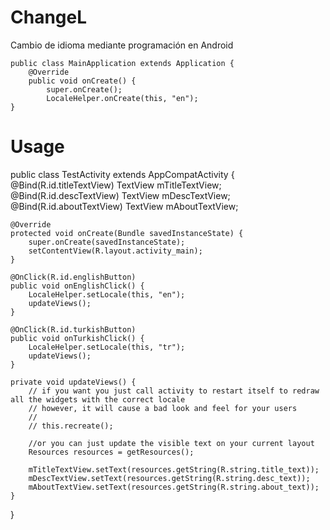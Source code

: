# ChangeL
Cambio de idioma mediante programación en Android

```
public class MainApplication extends Application {
    @Override
    public void onCreate() {
        super.onCreate();
        LocaleHelper.onCreate(this, "en");
}
```
# Usage
public class TestActivity extends AppCompatActivity {
    @Bind(R.id.titleTextView) TextView mTitleTextView;
    @Bind(R.id.descTextView) TextView mDescTextView;
    @Bind(R.id.aboutTextView) TextView mAboutTextView;

    @Override
    protected void onCreate(Bundle savedInstanceState) {
        super.onCreate(savedInstanceState);
        setContentView(R.layout.activity_main);
    }

    @OnClick(R.id.englishButton)
    public void onEnglishClick() {
        LocaleHelper.setLocale(this, "en");
        updateViews();
    }

    @OnClick(R.id.turkishButton)
    public void onTurkishClick() {
        LocaleHelper.setLocale(this, "tr");
        updateViews();
    }

    private void updateViews() {
        // if you want you just call activity to restart itself to redraw all the widgets with the correct locale
        // however, it will cause a bad look and feel for your users
        //
        // this.recreate();
      
        //or you can just update the visible text on your current layout
        Resources resources = getResources();

        mTitleTextView.setText(resources.getString(R.string.title_text));
        mDescTextView.setText(resources.getString(R.string.desc_text));
        mAboutTextView.setText(resources.getString(R.string.about_text));
    }
}
